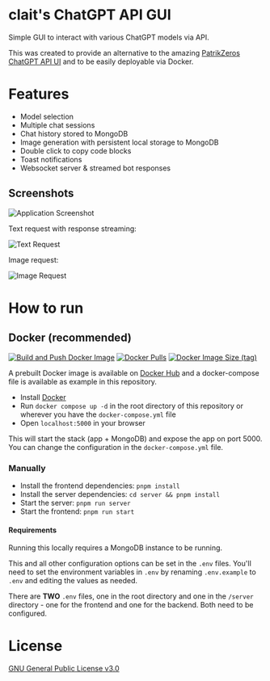 # clait's ChatGPT API GUI

Simple GUI to interact with various ChatGPT models via API.

This was created to provide an alternative to the amazing [PatrikZeros ChatGPT API UI](https://github.com/patrikzudel/PatrikZeros-ChatGPT-API-UI) and to be easily deployable via Docker.

# Features

- Model selection
- Multiple chat sessions
- Chat history stored to MongoDB
- Image generation with persistent local storage to MongoDB
- Double click to copy code blocks
- Toast notifications
- Websocket server & streamed bot responses

## Screenshots
![Application Screenshot](https://i.imgur.com/xa1EVGI.png)

Text request with response streaming:

![Text Request](https://media.giphy.com/media/v1.Y2lkPTc5MGI3NjExZDczZGUwYzNkZDMwODhmMTAxOGFlNzAyMzJjZmE1ZjllOTg5OTQzZSZjdD1n/GhhmBwQsWyGhJnxSDA/giphy.gif)


Image request:

![Image Request](https://media.giphy.com/media/v1.Y2lkPTc5MGI3NjExOTlmZWZmZjAyYzcxYWRjZDExMzJlZDUxNjc5NGEzN2QxNzlkMmJmYiZjdD1n/F46Uq08HDhEMLgmF1P/giphy.gif)


# How to run
## Docker (recommended)

[![Build and Push Docker Image](https://github.com/claitz/claits-ChatGPT-GUI/actions/workflows/build-push-docker.yml/badge.svg)](https://hub.docker.com/r/claitz/claits-chatgpt-gui)
[![Docker Pulls](https://img.shields.io/docker/pulls/claitz/claits-chatgpt-gui)](https://hub.docker.com/r/claitz/claits-chatgpt-gui)
[![Docker Image Size (tag)](https://img.shields.io/docker/image-size/claitz/claits-chatgpt-gui/latest)](https://hub.docker.com/r/claitz/claits-chatgpt-gui)


A prebuilt Docker image is available on [Docker Hub](https://hub.docker.com/r/claitz/claits-chatgpt-gui) and a docker-compose file is available as example in this repository.

- Install [Docker](https://docs.docker.com/get-docker/)
- Run `docker compose up -d` in the root directory of this repository or wherever you have the `docker-compose.yml` file
- Open `localhost:5000` in your browser

This will start the stack (app + MongoDB) and expose the app on port 5000. You can change the configuration in the `docker-compose.yml` file.

### Manually

- Install the frontend dependencies: `pnpm install`
- Install the server dependencies: `cd server && pnpm install`
- Start the server: `pnpm run server`
- Start the frontend: `pnpm run start`

#### Requirements
Running this locally requires a MongoDB instance to be running.


This and all other configuration options can be set in the `.env` files.
You'll need to set the environment variables in `.env` by renaming `.env.example` to `.env` and editing the values as needed.

There are **TWO** `.env` files, one in the root directory and one in the `/server` directory - one for the frontend and one for the backend. Both need to be configured.

# License

[GNU General Public License v3.0](https://choosealicense.com/licenses/gpl-3.0/)